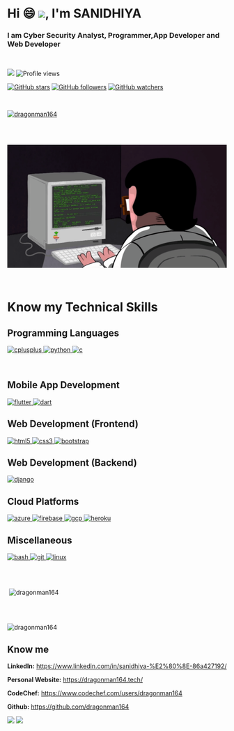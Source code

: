 # Hi :smile: <img src="https://media.giphy.com/media/hvRJCLFzcasrR4ia7z/giphy.gif" width="25px">, I'm SANIDHIYA</h1> 
### I am Cyber Security Analyst, Programmer,App Developer and Web Developer</h2>

<br>

![](https://visitor-badge.glitch.me/badge?page_id=dragonman164) ![Profile views](https://gpvc.arturio.dev/dragonman164) 
 
 
 [![GitHub stars](https://img.shields.io/github/stars/Naereen/StrapDown.js.svg?style=social&label=Star&maxAge=2592000)](https://GitHub.com/dragonman164/StrapDown.js/stargazers/) [![GitHub followers](https://img.shields.io/github/followers/Naereen.svg?style=social&label=Follow&maxAge=2592000)](https://github.com/dragonman164?tab=followers) [![GitHub watchers](https://img.shields.io/github/watchers/Naereen/StrapDown.js.svg?style=social&label=Watch&maxAge=2592000)](https://GitHub.com/dragonman164/StrapDown.js/watchers/) 





<br>


 <a href="https://github.com/ryo-ma/github-profile-trophy"><img src="https://github-profile-trophy.vercel.app/?username=dragonman164" alt="dragonman164" /></a>
 

 <br>
 <br>

 ![](programming.gif)


<br>


<h1> Know my Technical Skills

<h2 align="left">Programming Languages</h2>

</a> <a href="https://www.w3schools.com/cpp/" target="_blank"> <img src="https://devicons.github.io/devicon/devicon.git/icons/cplusplus/cplusplus-original.svg" alt="cplusplus" width="40" height="40"/> </a> </a> <a href="https://www.python.org" target="_blank"> <img src="https://devicons.github.io/devicon/devicon.git/icons/python/python-original.svg" alt="python" width="40" height="40"/> </a> <a href="https://www.cprogramming.com/" target="_blank"> <img src="https://devicons.github.io/devicon/devicon.git/icons/c/c-original.svg" alt="c" width="40" height="40"/> </a>

<br>

<h2 align="left">Mobile App Development</h2>


<a href="https://flutter.dev" target="_blank"> <img src="https://www.vectorlogo.zone/logos/flutterio/flutterio-icon.svg" alt="flutter" width="40" height="40"/> </a> <a href="https://dart.dev" target="_blank"> <img src="https://www.vectorlogo.zone/logos/dartlang/dartlang-icon.svg" alt="dart" width="40" height="40"/> </a> 

<h2 align="left">Web Development (Frontend)</h2>
<a href="https://www.w3.org/html/" target="_blank"> <img src="https://devicons.github.io/devicon/devicon.git/icons/html5/html5-original-wordmark.svg" alt="html5" width="40" height="40"/> </a> <a href="https://www.w3schools.com/css/" target="_blank"> <img src="https://devicons.github.io/devicon/devicon.git/icons/css3/css3-original-wordmark.svg" alt="css3" width="40" height="40"/> </a>
<a href="https://getbootstrap.com" target="_blank"> <img src="https://devicons.github.io/devicon/devicon.git/icons/bootstrap/bootstrap-plain.svg" alt="bootstrap" width="40" height="40"/> </a>

<br>

<h2 align="left">Web Development (Backend)</h2>
<a href="https://www.djangoproject.com/" target="_blank"> <img src="https://devicons.github.io/devicon/devicon.git/icons/django/django-original.svg" alt="django" width="40" height="40"/> </a> 

<br>

<h2 align="left">Cloud Platforms</h2>

<a href="https://azure.microsoft.com/en-in/" target="_blank"> <img src="https://www.vectorlogo.zone/logos/microsoft_azure/microsoft_azure-icon.svg" alt="azure" width="40" height="40"/> </a><a href="https://firebase.google.com/" target="_blank"> <img src="https://www.vectorlogo.zone/logos/firebase/firebase-icon.svg" alt="firebase" width="40" height="40"/> </a>  <a href="https://cloud.google.com" target="_blank"> <img src="https://www.vectorlogo.zone/logos/google_cloud/google_cloud-icon.svg" alt="gcp" width="40" height="40"/> </a>  <a href="https://heroku.com" target="_blank"> <img src="https://www.vectorlogo.zone/logos/heroku/heroku-icon.svg" alt="heroku" width="40" height="40"/> </a>  


<h2 align="left">Miscellaneous</h2>
<p align="left"> <a href="https://www.gnu.org/software/bash/" target="_blank"> <img src="https://www.vectorlogo.zone/logos/gnu_bash/gnu_bash-icon.svg" alt="bash" width="40" height="40"/> </a>     <a href="https://git-scm.com/" target="_blank"> <img src="https://www.vectorlogo.zone/logos/git-scm/git-scm-icon.svg" alt="git" width="40" height="40"/> </a><a href="https://www.linux.org/" target="_blank"> <img src="https://devicons.github.io/devicon/devicon.git/icons/linux/linux-original.svg" alt="linux" width="40" height="40"/></a>  </p>


<br><br>






<p>&nbsp;<img align="center" src="https://github-readme-stats.vercel.app/api?username=dragonman164&show_icons=true&locale=en&theme=radical" alt="dragonman164" /></p>

<br>
<br>

<p><img align="center" src="https://github-readme-streak-stats.herokuapp.com/?user=dragonman164&theme=radical" alt="dragonman164" /></p>


<h2 align="left">Know me</h2>

<strong>LinkedIn:</strong> https://www.linkedin.com/in/sanidhiya-%E2%80%8E-86a427192/


<strong>Personal Website:</strong> https://dragonman164.tech/

<strong>CodeChef:</strong> https://www.codechef.com/users/dragonman164

<strong>Github:</strong> https://github.com/dragonman164


![](http://ForTheBadge.com/images/badges/built-by-developers.svg)    ![](http://ForTheBadge.com/images/badges/built-with-love.svg)
